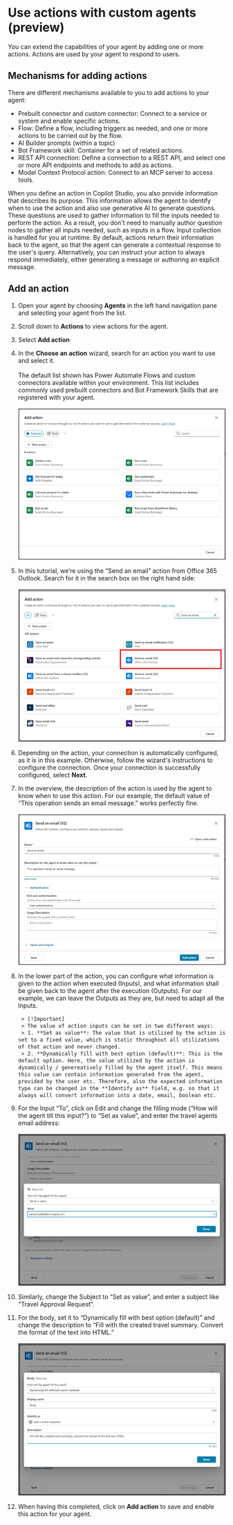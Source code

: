 
# Use actions with custom agents (preview)

You can extend the capabilities of your agent by adding one or more actions. Actions are used by your agent to respond to users.

## Mechanisms for adding actions

There are different mechanisms available to you to add actions to your agent:

- Prebuilt connector and custom connector: Connect to a service or system and enable specific actions.
- Flow: Define a flow, including triggers as needed, and one or more actions to be carried out by the flow.
- AI Builder prompts (within a topic)
- Bot Framework skill: Container for a set of related actions.
- REST API connection: Define a connection to a REST API, and select one or more API endpoints and methods to add as actions.
- Model Context Protocol action: Connect to an MCP server to access tools.

When you define an action in Copilot Studio, you also provide information that describes its purpose. This information allows the agent to identify when to use the action and also use generative AI to generate questions. These questions are used to gather information to fill the inputs needed to perform the action. As a result, you don't need to manually author question nodes to gather all inputs needed, such as inputs in a flow. Input collection is handled for you at runtime.
By default, actions return their information back to the agent, so that the agent can generate a contextual response to the user's query. Alternatively, you can instruct your action to always respond immediately, either generating a message or authoring an explicit message.

## Add an action

1. Open your agent by choosing **Agents** in the left hand navigation pane and selecting your agent from the list.
2. Scroll down to **Actions** to view actions for the agent.
3. Select **Add action**
4. In the **Choose an action** wizard, search for an action you want to use and select it.  
\
The default list shown has Power Automate Flows and custom connectors available within your environment. This list includes commonly used prebuilt connectors and Bot Framework Skills that are registered with your agent.
\
\
![Overview of availbale actions](media/actions_overview.png)

5. In this tutorial, we’re using the “Send an email” action from Office 365 Outlook. Search for it in the search box on the right hand side:
\
\
![Filtered actions, with the "Send an email" action marked](media/actions_markedEmail.png)
6. Depending on the action, your connection is automatically configured, as it is in this example. Otherwise, follow the wizard's instructions to configure the connection. Once your connection is successfully configured, select **Next**.
7. In the overview, the description of the action is used by the agent to know when to use this action. For our example, the default value of “This operation sends an email message.” works perfectly fine.
\
\
![Overview of the default configuration of the send an email action](media/actions_mailOverview.png)
8. In the lower part of the action, you can configure what information is given to the action when executed (Inputs), and what information shall be given back to the agent after the execution (Outputs). For our example, we can leave the Outputs as they are, but need to adapt all the Inputs.

        > [!Important]
        > The value of action inputs can be set in two different ways:
        > 1. **Set as value**: The value that is utilized by the action is set to a fixed value, which is static throughout all utilizations of that action and never changed.
        > 2. **Dynamically fill with best option (default)**: This is the default option. Here, the value utilized by the action is dynamically / genereatively filled by the agent itself. This means this value can contain information generated from the agent, provided by the user etc. Therefore, also the expected information type can be changed in the **Identify as** field, e.g. so that it always will convert information into a date, email, boolean etc.

9. For the Input “To”, click on Edit and change the filling mode (“How will the agent till this input?”) to “Set as value”, and enter the travel agents email address:
\
\
![Action Input configuration UI where "To" is set as value and email is entered](media/actions_mailTo.png)
10. Similarly, change the Subject to “Set as value”, and enter a subject like “Travel Approval Request”.
11. For the body, set it to “Dynamically fill with best option (default)” and change the description to “Fill with the created travel summary. Convert the format of the text into HTML.”
\
\
![Action Input configuration UI where "Body" is set to be dynamically filled](media/actions_mailBody.png)
12. When having this completed, click on **Add action** to save and enable this action for your agent.
